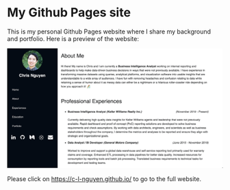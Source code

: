 # My Github Pages site
This is my personal Github Pages website where I share my background and portfolio. Here is a preview of the website:

![Website Preview](assets/img/website_image.png)

Please click on https://c-l-nguyen.github.io/ to go to the full website.